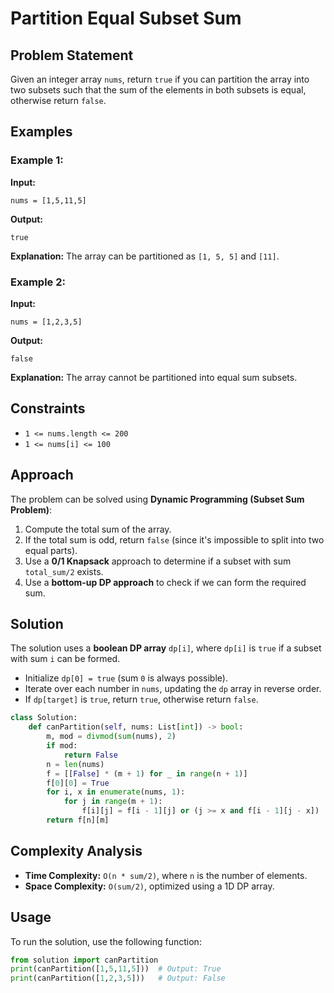 # Partition Equal Subset Sum

## Problem Statement
Given an integer array `nums`, return `true` if you can partition the array into two subsets such that the sum of the elements in both subsets is equal, otherwise return `false`.

## Examples

### Example 1:
**Input:**
```plaintext
nums = [1,5,11,5]
```
**Output:**
```plaintext
true
```
**Explanation:**
The array can be partitioned as `[1, 5, 5]` and `[11]`.

### Example 2:
**Input:**
```plaintext
nums = [1,2,3,5]
```
**Output:**
```plaintext
false
```
**Explanation:**
The array cannot be partitioned into equal sum subsets.

## Constraints
- `1 <= nums.length <= 200`
- `1 <= nums[i] <= 100`

## Approach
The problem can be solved using **Dynamic Programming (Subset Sum Problem)**:
1. Compute the total sum of the array.
2. If the total sum is odd, return `false` (since it's impossible to split into two equal parts).
3. Use a **0/1 Knapsack** approach to determine if a subset with sum `total_sum/2` exists.
4. Use a **bottom-up DP approach** to check if we can form the required sum.

## Solution
The solution uses a **boolean DP array** `dp[i]`, where `dp[i]` is `true` if a subset with sum `i` can be formed.
- Initialize `dp[0] = true` (sum `0` is always possible).
- Iterate over each number in `nums`, updating the `dp` array in reverse order.
- If `dp[target]` is `true`, return `true`, otherwise return `false`.
```python
class Solution:
    def canPartition(self, nums: List[int]) -> bool:
        m, mod = divmod(sum(nums), 2)
        if mod:
            return False
        n = len(nums)
        f = [[False] * (m + 1) for _ in range(n + 1)]
        f[0][0] = True
        for i, x in enumerate(nums, 1):
            for j in range(m + 1):
                f[i][j] = f[i - 1][j] or (j >= x and f[i - 1][j - x])
        return f[n][m]
```

## Complexity Analysis
- **Time Complexity:** `O(n * sum/2)`, where `n` is the number of elements.
- **Space Complexity:** `O(sum/2)`, optimized using a 1D DP array.

## Usage
To run the solution, use the following function:
```python
from solution import canPartition
print(canPartition([1,5,11,5]))  # Output: True
print(canPartition([1,2,3,5]))   # Output: False
```

